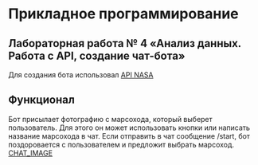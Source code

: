 # Прикладное программирование
## Лабораторная работа № 4 «Анализ данных. Работа с API, создание чат-бота»
Для создания бота использовал [API NASA](https://api.nasa.gov/index.html#apply-for-an-api-key)
## Функционал
Бот присылает фотографию с марсохода, который выберет пользователь. Для этого он может использовать кнопки или написать название марсохода в чат.
Если отправить в чат сообщение /start, бот поздоровается с пользователем и предложит выбрать марсоход.
[CHAT_IMAGE](https://private-user-images.githubusercontent.com/127185135/285552138-5aff7e73-5906-4028-b66c-4ca74cb63e05.png?jwt=eyJhbGciOiJIUzI1NiIsInR5cCI6IkpXVCJ9.eyJpc3MiOiJnaXRodWIuY29tIiwiYXVkIjoicmF3LmdpdGh1YnVzZXJjb250ZW50LmNvbSIsImtleSI6ImtleTEiLCJleHAiOjE3MDA4NjY2MzEsIm5iZiI6MTcwMDg2NjMzMSwicGF0aCI6Ii8xMjcxODUxMzUvMjg1NTUyMTM4LTVhZmY3ZTczLTU5MDYtNDAyOC1iNjZjLTRjYTc0Y2I2M2UwNS5wbmc_WC1BbXotQWxnb3JpdGhtPUFXUzQtSE1BQy1TSEEyNTYmWC1BbXotQ3JlZGVudGlhbD1BS0lBSVdOSllBWDRDU1ZFSDUzQSUyRjIwMjMxMTI0JTJGdXMtZWFzdC0xJTJGczMlMkZhd3M0X3JlcXVlc3QmWC1BbXotRGF0ZT0yMDIzMTEyNFQyMjUyMTFaJlgtQW16LUV4cGlyZXM9MzAwJlgtQW16LVNpZ25hdHVyZT1jOWNmN2FiZjMwODIzZWRlYjU4ZGU1MjM0MjM2YmQ0MDlhNGRlM2E0ZjRiYmY3NWIwNjQ2ODg2NzBiMjU3ZjEzJlgtQW16LVNpZ25lZEhlYWRlcnM9aG9zdCZhY3Rvcl9pZD0wJmtleV9pZD0wJnJlcG9faWQ9MCJ9.NF8q-A7zZ8yF_HXxbdaac8laCT-jD3oVySAs7gja8EU)
